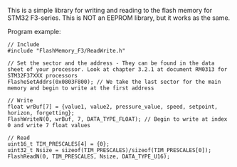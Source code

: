 This is a simple library for writing and reading to the flash memory for STM32 F3-series. This is NOT an EEPROM library, but it works as the same. 

Program example:

```
// Include
#include "FlashMemory_F3/ReadWrite.h"

// Set the sector and the address - They can be found in the data sheet of your processor. Look at chapter 3.2.1 at document RM0313 for STM32F37XXX processors
FlasheSetAddrs(0x0803F800); // We take the last sector for the main memory and begin to write at the first address

// Write
float wrBuf[7] = {value1, value2, pressure_value, speed, setpoint, horizon, forgetting};
FlashWriteN(0, wrBuf, 7, DATA_TYPE_FLOAT); // Begin to write at index 0 and write 7 float values

// Read 
uint16_t TIM_PRESCALES[4] = {0};
uint32_t Nsize = sizeof(TIM_PRESCALES)/sizeof(TIM_PRESCALES[0]);
FlashReadN(0, TIM_PRESCALES, Nsize, DATA_TYPE_U16);
```
